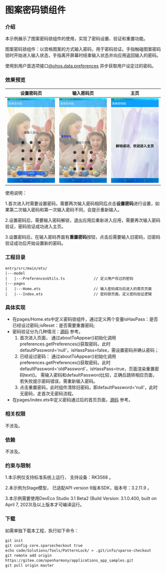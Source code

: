 # 图案密码锁组件

### 介绍

本示例展示了图案密码锁组件的使用，实现了密码设置、验证和重置功能。

图案密码锁组件：以宫格图案的方式输入密码，用于密码验证。手指触碰图案密码锁时开始进入输入状态，手指离开屏幕时结束输入状态并向应用返回输入的密码。  

使用到用户首选项接口[@ohos.data.preferences](https://gitee.com/openharmony/docs/blob/master/zh-cn/application-dev/reference/apis-arkdata/js-apis-data-preferences.md) 异步获取用户设定过的密码。


### 效果预览
|设置密码页|输入密码页|主页|
|---|---|---|
|![main](screenshots/device/set_password.png)  |![main](screenshots/device/input.png)  |![main](screenshots/device/home.png)  |

使用说明：

1.首次进入时需要设置密码，需要两次输入密码相同后点击**设置密码**进行设置，如果第二次输入密码和第一次输入密码不同，会提示重新输入。

2.设置密码后，需要输入密码解锁，退出应用后重新进入应用，需要再次输入密码验证，密码验证成功进入主页。

3.设置密码后，在输入密码界面有**重置密码**按钮，点击后需要输入旧密码，旧密码验证成功后开始设置新的密码。  

### 工程目录

```
entry/src/main/ets/        
|---model
|   |---PreferencesUtils.ts             // 定义用户存过的密码
|---pages
|   |---Home.ets                        // 输入密码成功后进入的首页页面
|   |---Index.ets                       // 密码锁页面，定义密码验证逻辑
```

### 具体实现
* 在pages/Home.ets中定义密码锁组件，通过定义两个变量isHasPass：是否已经设过密码;isReset：是否需要重置密码;
* 密码验证分为几种情况：[源码](entry/src/main/ets/pages/Home.ets) 参考。
  1. 首次进入页面， 通过aboutToAppear()初始化调用preferences.getPreferences()获取密码，此时defaultPassword='null'，isHassPass=false，需设置密码并确认密码；
  2. 已经设过密码： 通过aboutToAppear()初始化调用preferences.getPreferences()获取密码，此时defaultPassword='oldPassword'，isHassPass=true，页面渲染重置密码text()。
     需输入密码和defaultPassword比较，正确后跳转相应页面，若失败提示密码错误，需重新输入密码。
  3. 点击重置密码，此时组件清除旧密码，即defaultPassword='null'，此时无密码，走首次无密码流程。
* 在pages/index.ets中定义密码通过后的首页页面，[源码](entry/src/main/ets/pages/Index.ets) 参考。

### 相关权限

不涉及。

### 依赖

不涉及。

### 约束与限制

1.本示例仅支持标准系统上运行， 支持设备：RK3568 。

2.本示例为Stage模型， 已适配API version 9版本SDK，版本号：3.2.11.9 。

3.本示例需要使用DevEco Studio 3.1 Beta2 (Build Version: 3.1.0.400, built on April 7, 2023)及以上版本才可编译运行。

### 下载

如需单独下载本工程，执行如下命令：

````
git init
git config core.sparsecheckout true
echo code/Solutions/Tools/PatternLock/ > .git/info/sparse-checkout
git remote add origin https://gitee.com/openharmony/applications_app_samples.git
git pull origin master
````